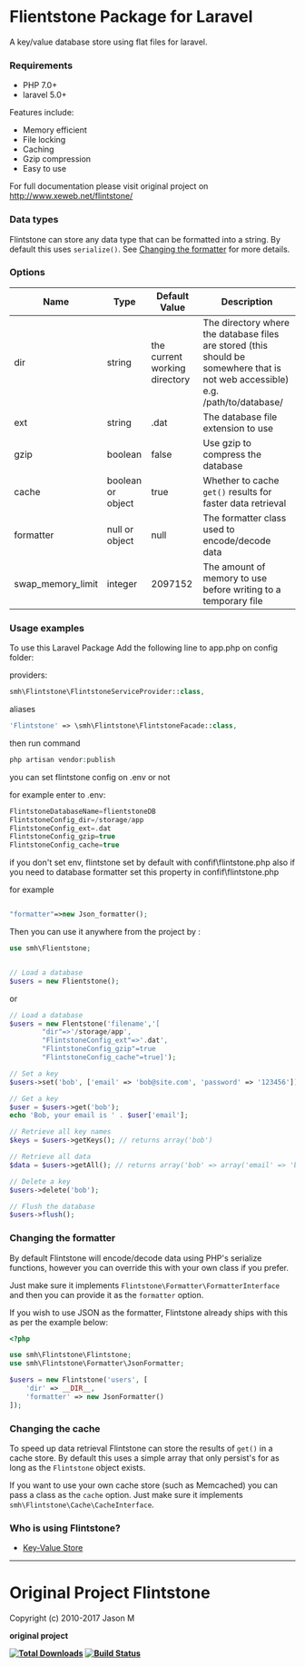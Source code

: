 Flientstone Package for Laravel 
================================

A key/value database store using flat files for laravel.

### Requirements

- PHP 7.0+
- laravel 5.0+

Features include:

* Memory efficient
* File locking
* Caching
* Gzip compression
* Easy to use

For full documentation please visit original project on http://www.xeweb.net/flintstone/

### Data types

Flintstone can store any data type that can be formatted into a string. By default this uses `serialize()`. See [Changing the formatter](#changing-the-formatter) for more details.

### Options

|Name				|Type		|Default Value	|Description														|
|---				|---		|---				|---														|
|dir				|string				|the current working directory			|The directory where the database files are stored (this should be somewhere that is not web accessible) e.g. /path/to/database/			|
|ext				|string				|.dat		|The database file extension to use							|
|gzip				|boolean			|false		|Use gzip to compress the database							|
|cache				|boolean or object	|true		|Whether to cache `get()` results for faster data retrieval								|
|formatter			|null or object		|null		|The formatter class used to encode/decode data				|
|swap_memory_limit	|integer			|2097152	|The amount of memory to use before writing to a temporary file	|


### Usage examples



To use this Laravel Package Add the following line to app.php on config folder:

providers:
```php
smh\Flintstone\FlintstoneServiceProvider::class, 
```
aliases
```php
'Flintstone' => \smh\Flintstone\FlintstoneFacade::class,
```
then run command 
```php
php artisan vendor:publish
```
you can set flintstone config on .env or not

for example enter to .env:
```php
FlintstoneDatabaseName=flientstoneDB
FlintstoneConfig_dir=/storage/app
FlintstoneConfig_ext=.dat
FlintstoneConfig_gzip=true
FlintstoneConfig_cache=true
``` 
 
if you don't set env, flintstone set by default with confif\flintstone.php 
also if you need to database formatter set this property in confif\flintstone.php

for example<br>

```php

"formatter"=>new Json_formatter(); 
```



Then you can use it anywhere from the project by :

```php
use smh\Flientstone;


// Load a database
$users = new Flientstone();
```
or
```php
// Load a database
$users = new Flentstone('filename','[
        "dir"=>'/storage/app',
        "FlintstoneConfig_ext"=>'.dat',
        "FlintstoneConfig_gzip"=true
        "FlintstoneConfig_cache"=true]');

// Set a key
$users->set('bob', ['email' => 'bob@site.com', 'password' => '123456']);

// Get a key
$user = $users->get('bob');
echo 'Bob, your email is ' . $user['email'];

// Retrieve all key names
$keys = $users->getKeys(); // returns array('bob')

// Retrieve all data
$data = $users->getAll(); // returns array('bob' => array('email' => 'bob@site.com', 'password' => '123456'));

// Delete a key
$users->delete('bob');

// Flush the database
$users->flush();
```
### Changing the formatter
By default Flintstone will encode/decode data using PHP's serialize functions, however you can override this with your own class if you prefer.

Just make sure it implements `Flintstone\Formatter\FormatterInterface` and then you can provide it as the `formatter` option.

If you wish to use JSON as the formatter, Flintstone already ships with this as per the example below:

```php
<?php

use smh\Flintstone\Flintstone;
use smh\Flintstone\Formatter\JsonFormatter;

$users = new Flintstone('users', [
    'dir' => __DIR__,
    'formatter' => new JsonFormatter()
]);
```
### Changing the cache
To speed up data retrieval Flintstone can store the results of `get()` in a cache store. By default this uses a simple array that only persist's for as long as the `Flintstone` object exists.

If you want to use your own cache store (such as Memcached) you can pass a class as the `cache` option. Just make sure it implements `smh\Flintstone\Cache\CacheInterface`.

### Who is using Flintstone?

- [Key-Value Store](https://github.com/adammbalogh/key-value-store)




-----------------------------------

Original Project Flintstone
==========
Copyright (c) 2010-2017 Jason M <b>

original project

[![Total Downloads](https://img.shields.io/packagist/dm/fire015/flintstone.svg)](https://packagist.org/packages/fire015/flintstone)
[![Build Status](https://travis-ci.org/fire015/flintstone.svg?branch=master)](https://travis-ci.org/fire015/flintstone)











